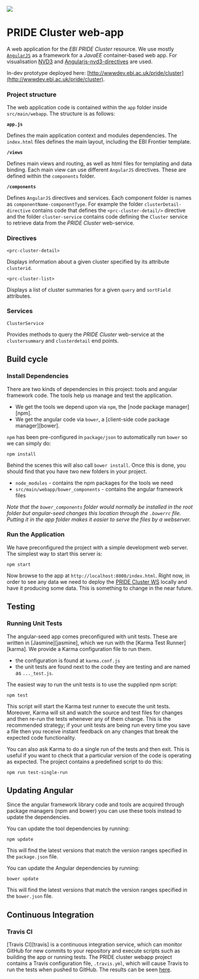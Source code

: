 ![](https://travis-ci.org/PRIDE-Cluster/cluster-web-app.svg?branch=master)

PRIDE Cluster web-app
=====================

A web application for the *EBI PRIDE Cluster* resource. We use mostly [`AngularJS`](https://angularjs.org/) as
a framework for a *JavaEE* container-based web app. For visualisation [NVD3](https://github.com/novus/nvd3) and
[Angularjs-nvd3-directives](http://cmaurer.github.io/angularjs-nvd3-directives/) are used.

In-dev prototype deployed here: [http://wwwdev.ebi.ac.uk/pride/cluster](http://wwwdev.ebi.ac.uk/pride/cluster).

### Project structure

The web application code is contained within the `app` folder inside `src/main/webapp`. The structure is as follows:

**`app.js`**

Defines the main application context and modules dependencies. The `index.html` files defines the main layout, including
the EBI Frontier template.

**`/views`**

Defines main views and routing, as well as html files for templating and data binding. Each main view can use different
`AngularJS` directives. These are defined within the `components` folder.

**`/components`**

Defines `AngularJS` directives and services. Each component folder is names as `componentName-componentType`. For example
the folder `clusterDetail-directive` contains code that defines the `<prc-cluster-detail/>` directive and the folder
`cluster-service` contains code defining the `Cluster` service to retrieve data from the *PRIDE Cluster* web-service.

### Directives

`<prc-cluster-detail>`

Displays information about a given cluster specified by its attribute `clusterid`.

`<prc-cluster-list>`

Displays a list of cluster summaries for a given `query` and `sortField` attributes.

### Services

`ClusterService`

Provides methods to query the *PRIDE Cluster* web-service at the `clustersummary`  and `clusterdetail` end points.

## Build cycle

### Install Dependencies

There are two kinds of dependencies in this project: tools and angular framework code.  The tools help
us manage and test the application.

* We get the tools we depend upon via `npm`, the [node package manager][npm].
* We get the angular code via `bower`, a [client-side code package manager][bower].

`npm` has been pre-configured in `package/json` to automatically run `bower` so we can simply do:

```
npm install
```

Behind the scenes this will also call `bower install`.  Once this is done, you should find that you have two new
folders in your project.

* `node_modules` - contains the npm packages for the tools we need
* `src/main/webapp/bower_components` - contains the angular framework files

*Note that the `bower_components` folder would normally be installed in the root folder but
angular-seed changes this location through the `.bowerrc` file.  Putting it in the app folder makes
it easier to serve the files by a webserver.*

### Run the Application

We have preconfigured the project with a simple development web server.  The simplest way to start
this server is:

```
npm start
```

Now browse to the app at `http://localhost:8000/index.html`.
Right now, in order to see any data we need to deploy the
[PRIDE Cluster WS](https://github.com/PRIDE-Cluster/cluster-web-service)
locally and have it producing some data. This is something to change in the
near future.

## Testing

### Running Unit Tests

The angular-seed app comes preconfigured with unit tests. These are written in
[Jasmine][jasmine], which we run with the [Karma Test Runner][karma]. We provide a Karma
configuration file to run them.

* the configuration is found at `karma.conf.js`
* the unit tests are found next to the code they are testing and are named as `..._test.js`.

The easiest way to run the unit tests is to use the supplied npm script:

```
npm test
```

This script will start the Karma test runner to execute the unit tests. Moreover, Karma will sit and
watch the source and test files for changes and then re-run the tests whenever any of them change.
This is the recommended strategy; if your unit tests are being run every time you save a file then
you receive instant feedback on any changes that break the expected code functionality.

You can also ask Karma to do a single run of the tests and then exit.  This is useful if you want to
check that a particular version of the code is operating as expected.  The project contains a
predefined script to do this:

```
npm run test-single-run
```

## Updating Angular

Since the angular framework library code and tools are acquired through package managers (npm and
bower) you can use these tools instead to update the dependencies.

You can update the tool dependencies by running:

```
npm update
```

This will find the latest versions that match the version ranges specified in the `package.json` file.

You can update the Angular dependencies by running:

```
bower update
```

This will find the latest versions that match the version ranges specified in the `bower.json` file.


## Continuous Integration

### Travis CI

[Travis CI][travis] is a continuous integration service, which can monitor GitHub for new commits
to your repository and execute scripts such as building the app or running tests. The PRIDE cluster webapp
project contains a Travis configuration file, `.travis.yml`, which will cause Travis to run the
tests when pushed to GitHub. The results can be seen [here](https://travis-ci.org/PRIDE-Cluster/cluster-web-app).
